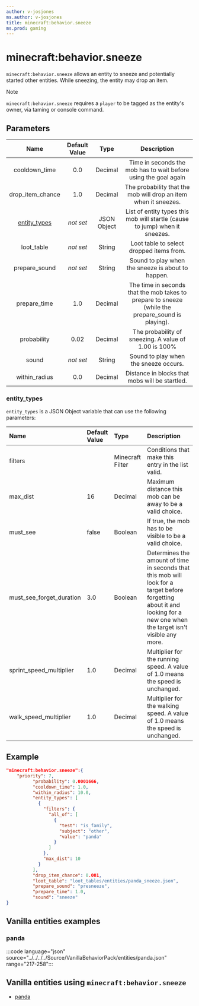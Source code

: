 ```yaml
---
author: v-josjones
ms.author: v-josjones
title: minecraft:behavior.sneeze
ms.prod: gaming
---
```


# minecraft:behavior.sneeze

`minecraft:behavior.sneeze` allows an entity to sneeze and potentially started other entities. While sneezing, the entity may drop an item.

> [!NOTE]
> `minecraft:behavior.sneeze` requires a `player` to be tagged as the entity's owner, via taming or console command.

## Parameters

|Name |Default Value  |Type  |Description  |
|:---------:|:---------:|:---------:|:---------:|
|cooldown_time| 0.0|Decimal| Time in seconds the mob has to wait before using the goal again |
|drop_item_chance| 1.0| Decimal| The probability that the mob will drop an item when it sneezes. |
|[entity_types](../Definitions/NestedTables/entity_types.md)|*not set* | JSON Object|  List of entity types this mob will startle (cause to jump) when it sneezes.|
|loot_table|*not set* | String|  Loot table to select dropped items from. |
|prepare_sound|*not set* | String|  Sound to play when the sneeze is about to happen. |
| prepare_time| 1.0| Decimal| The time in seconds that the mob takes to prepare to sneeze (while the prepare_sound is playing). |
|probability| 0.02| Decimal| The probability of sneezing. A value of 1.00 is 100% |
|sound|*not set* | String| Sound to play when the sneeze occurs. |
| within_radius| 0.0| Decimal| Distance in blocks that mobs will be startled. |

### entity_types

`entity_types` is a JSON Object variable that can use the following parameters:

|Name |Default Value |Type |Description |
|:-----|:--------------|:-----|:------------|
|filters | |Minecraft Filter|Conditions that make this entry in the list valid. |
|max_dist |16 |Decimal |Maximum distance this mob can be away to be a valid choice. |
|must_see |false |Boolean |If true, the mob has to be visible to be a valid choice. |
|must_see_forget_duration |3.0 | Boolean |Determines the amount of time in seconds that this mob will look for a target before forgetting about it and looking for a new one when the target isn't visible any more. |
|sprint_speed_multiplier |1.0 |Decimal |Multiplier for the running speed. A value of 1.0 means the speed is unchanged. |
|walk_speed_multiplier |1.0 |Decimal |Multiplier for the walking speed. A value of 1.0 means the speed is unchanged. |

## Example

```json
"minecraft:behavior.sneeze":{
    "priority": 7,
          "probability": 0.0001666,
          "cooldown_time": 1.0,
          "within_radius": 10.0,
          "entity_types": [
            {
              "filters": {
                "all_of": [
                  {
                    "test": "is_family",
                    "subject": "other",
                    "value": "panda"
                  }
                ]
              },
              "max_dist": 10
            }
          ],
          "drop_item_chance": 0.001,
          "loot_table": "loot_tables/entities/panda_sneeze.json",
          "prepare_sound": "presneeze",
          "prepare_time": 1.0,
          "sound": "sneeze"
}
```

## Vanilla entities examples

### panda

:::code language="json" source="../../../../Source/VanillaBehaviorPack/entities/panda.json" range="217-258":::

## Vanilla entities using `minecraft:behavior.sneeze`

- [panda](../../../../Source/VanillaBehaviorPack_Snippets/entities/panda.md)
